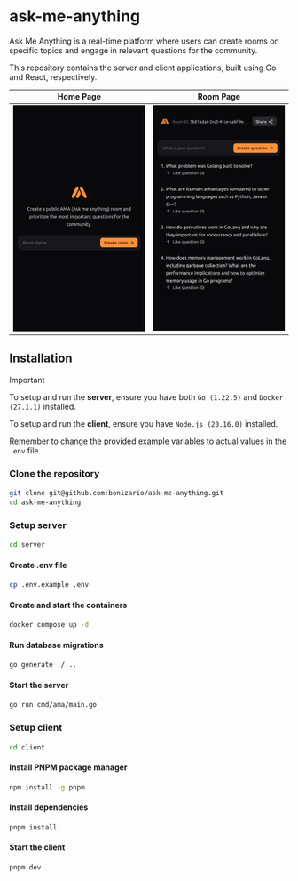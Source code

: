 # ask-me-anything

Ask Me Anything is a real-time platform where users can create rooms on specific topics and engage in relevant questions for the community.

This repository contains the server and client applications, built using Go and React, respectively.

|               Home Page               |                 Room Page                 |
| :-----------------------------------: | :---------------------------------------: |
| ![Home Page](.github/create-room.png) | ![Room Page](.github/create-question.png) |

## Installation

> [!IMPORTANT]
> To setup and run the **server**, ensure you have both `Go (1.22.5)` and `Docker (27.1.1)` installed.
>
> To setup and run the **client**, ensure you have `Node.js (20.16.0)` installed.
>
> Remember to change the provided example variables to actual values ​​in the `.env` file.

### Clone the repository

```sh
git clone git@github.com:bonizario/ask-me-anything.git
cd ask-me-anything
```

### Setup server

```sh
cd server
```

#### Create .env file

```sh
cp .env.example .env
```

#### Create and start the containers

```sh
docker compose up -d
```

#### Run database migrations

```sh
go generate ./...
```

#### Start the server

```sh
go run cmd/ama/main.go
```

### Setup client

```sh
cd client
```

#### Install PNPM package manager

```sh
npm install -g pnpm
```

#### Install dependencies

```sh
pnpm install
```

#### Start the client

```sh
pnpm dev
```
